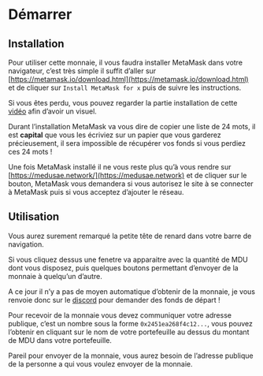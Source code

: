 # Démarrer

## Installation

Pour utiliser cette monnaie, il vous faudra installer MetaMask dans votre navigateur, c’est très simple il suffit d’aller sur [https://metamask.io/download.html](https://metamask.io/download.html) et de cliquer sur `Install MetaMask for x` puis de suivre les instructions.

Si vous êtes perdu, vous pouvez regarder la partie installation de cette [vidéo](https://youtu.be/qKI7mYr1OsU?t=128) afin d’avoir un visuel.

Durant l’installation MetaMask va vous dire de copier une liste de 24 mots, il est **capital** que vous les écriviez sur un papier que vous garderez précieusement, il sera impossible de récupérer vos fonds si vous perdiez ces 24 mots !

Une fois MetaMask installé il ne vous reste plus qu’à vous rendre sur [https://medusae.network/](https://medusae.network) et de cliquer sur le bouton, MetaMask vous demandera si vous autorisez le site à se connecter à MetaMask puis si vous acceptez d’ajouter le réseau.

## Utilisation

Vous aurez surement remarqué la petite tête de renard dans votre barre de navigation.

Si vous cliquez dessus une fenetre va apparaitre avec la quantité de MDU dont vous disposez, puis quelques boutons permettant d’envoyer de la monnaie à quelqu’un d’autre.

A ce jour il n’y a pas de moyen automatique d’obtenir de la monnaie, je vous renvoie donc sur le [discord](https://discord.gg/peMcg9gjFd) pour demander des fonds de départ !

Pour recevoir de la monnaie vous devez communiquer votre adresse publique, c’est un nombre sous la forme `0x2451ea268f4c12...`, vous pouvez l’obtenir en cliquant sur le nom de votre portefeuille au dessus du montant de MDU dans votre portefeuille.

Pareil pour envoyer de la monnaie, vous aurez besoin de l’adresse publique de la personne a qui vous voulez envoyer de la monnaie.

